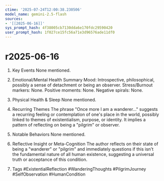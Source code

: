 ```yaml
---
ctime: '2025-07-24T12:00:38.230506'
model_name: gemini-2.5-flash
sources:
- '[[2025-06-16]]'
sys_prompt_hash: 4f38005cb7130dda6e170fdc29590420
user_prompt_hash: 1f027ce15fc56a71e3d96576ade11df0
---
```

# r2025-06-16

1. Key Events
None mentioned.

2. Emotional/Mental Health Summary
Mood: Introspective, philosophical, possibly a sense of detachment or being an observer.
Stress/Burnout markers: None.
Positive moments: None.
Negative spirals: None.

3. Physical Health & Sleep
None mentioned.

4. Recurring Themes
The phrase "Once more I am a wanderer..." suggests a recurring feeling or contemplation of one's place in the world, possibly linked to themes of existentialism, purpose, or identity. It implies a pattern of reflecting on being a "pilgrim" or observer.

5. Notable Behaviors
None mentioned.

6. Reflective Insight or Meta-Cognition
The author reflects on their state of being a "wanderer" or "pilgrim" and immediately questions if this isn't the fundamental nature of all human existence, suggesting a universal truth or acceptance of this condition.

7. Tags
#ExistentialReflection #WanderingThoughts #PilgrimJourney #SelfObservation #HumanCondition